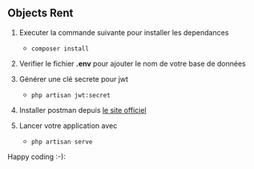 ## Objects Rent

1. Executer la commande suivante pour installer les dependances
    - `composer install`
2. Verifier le fichier **.env** pour ajouter le nom de votre base de données
3. Générer une clé secrete pour jwt
    - `php artisan jwt:secret`

4. Installer postman depuis [le site officiel](https://www.postman.com/)

5. Lancer votre application avec 
    - `php artisan serve`

Happy coding :-):
